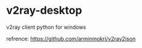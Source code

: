 # v2ray-desktop
v2ray client python for windows

refrence:
<a href='https://github.com/arminmokri/v2ray2json'>https://github.com/arminmokri/v2ray2json</a>
